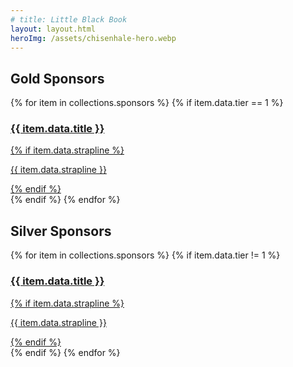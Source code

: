 ```yaml
---
# title: Little Black Book
layout: layout.html
heroImg: /assets/chisenhale-hero.webp
---
```


## Gold Sponsors

<section>
{% for item in collections.sponsors %}
{% if item.data.tier == 1 %}
<a href="{{ item.url }}">
<article>
    <img src="{{item.data.heroImg}}" alt=""/>
    <h1 style="view-transition-name: heading-{{ forloop.index }};">{{ item.data.title }}</h1> 
    {% if item.data.strapline %}<p>{{ item.data.strapline }}</p> {% endif %}
</article>
</a>
{% endif %}
{% endfor %}
</section>

## Silver Sponsors

<section>
{% for item in collections.sponsors %}
{% if item.data.tier != 1 %}
<a href="{{ item.url }}">
<article>
    <img src="{{item.data.heroImg}}" alt=""/>
    <h1 style="view-transition-name: heading-{{ forloop.index }};">{{ item.data.title }}</h1> 
     {% if item.data.strapline %}<p>{{ item.data.strapline }}</p> {% endif %}
</article>
</a>
{% endif %}
{% endfor %}
</section>
